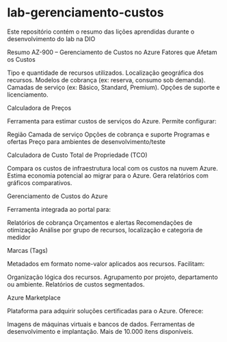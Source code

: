 # lab-gerenciamento-custos
Este repositório contém o resumo das lições aprendidas durante o desenvolvimento do lab na DIO

Resumo AZ-900 – Gerenciamento de Custos no Azure
Fatores que Afetam os Custos

Tipo e quantidade de recursos utilizados.
Localização geográfica dos recursos.
Modelos de cobrança (ex: reserva, consumo sob demanda).
Camadas de serviço (ex: Básico, Standard, Premium).
Opções de suporte e licenciamento.


Calculadora de Preços

Ferramenta para estimar custos de serviços do Azure.
Permite configurar:

Região
Camada de serviço
Opções de cobrança e suporte
Programas e ofertas
Preço para ambientes de desenvolvimento/teste




Calculadora de Custo Total de Propriedade (TCO)

Compara os custos de infraestrutura local com os custos na nuvem Azure.
Estima economia potencial ao migrar para o Azure.
Gera relatórios com gráficos comparativos.


Gerenciamento de Custos do Azure

Ferramenta integrada ao portal para:

Relatórios de cobrança
Orçamentos e alertas
Recomendações de otimização
Análise por grupo de recursos, localização e categoria de medidor




Marcas (Tags)

Metadados em formato nome-valor aplicados aos recursos.
Facilitam:

Organização lógica dos recursos.
Agrupamento por projeto, departamento ou ambiente.
Relatórios de custos segmentados.




Azure Marketplace

Plataforma para adquirir soluções certificadas para o Azure.
Oferece:

Imagens de máquinas virtuais e bancos de dados.
Ferramentas de desenvolvimento e implantação.
Mais de 10.000 itens disponíveis.
